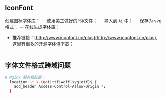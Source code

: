 ## IconFont
创建图标字体库：
－ 使用美工做好的`PSD`文件；
－ 导入到 `Ai` 中；
－ 保存为 svg 格式；
－ 在线生成字体库；
- 推荐链接：[http://www.iconfont.cn/plus](http://www.iconfont.cn/plus), 这里有很多的开源字体供下载；
```css

```
## 字体文件格式跨域问题

```sh
# Nginx 服务器配置：
  location ~* \.(eot|ttf|woff|svg|otf)$ {
    add_header Access-Control-Allow-Origin *;
  }
```
